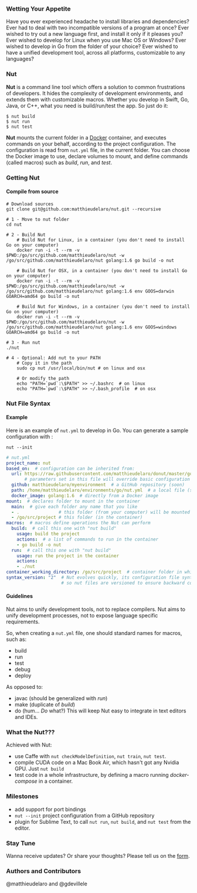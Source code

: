 ### Wetting Your Appetite
Have you ever experienced headache to install libraries and dependencies?
Ever had to deal with two incompatible versions of a program at once?
Ever wished to try out a new language first, and install it only if it pleases you?
Ever wished to develop for Linux when you use Mac OS or Windows?
Ever wished to develop in Go from the folder of your choice?
Ever wished to have a unified development tool, across all platforms, customizable to any languages?

### Nut
**Nut** is a command line tool which offers a solution to common frustrations of developers. It hides the complexity of development environments, and extends them with customizable macros. Whether you develop in Swift, Go, Java, or C++, what you need is build/run/test the app. So just do it:

    $ nut build
    $ nut run
    $ nut test

**Nut** mounts the current folder in a [Docker](https://www.docker.com/) container, and executes commands on your behalf, according to the project configuration. The configuration is read from `nut.yml` file, in the current folder. You can choose the Docker image to use, declare volumes to mount, and define commands (called macros) such as *build*, *run*, and *test*.


### Getting Nut
#### Compile from source
    # Download sources
    git clone git@github.com:matthieudelaro/nut.git --recursive

    # 1 - Move to nut folder
    cd nut

    # 2 - Build Nut
        # Build Nut for Linux, in a container (you don't need to install Go on your computer)
        docker run -i -t --rm -v $PWD:/go/src/github.com/matthieudelaro/nut -w /go/src/github.com/matthieudelaro/nut golang:1.6 go build -o nut

        # Build Nut for OSX, in a container (you don't need to install Go on your computer)
        docker run -i -t --rm -v $PWD:/go/src/github.com/matthieudelaro/nut -w /go/src/github.com/matthieudelaro/nut golang:1.6 env GOOS=darwin GOARCH=amd64 go build -o nut

        # Build Nut for Windows, in a container (you don't need to install Go on your computer)
        docker run -i -t --rm -v $PWD:/go/src/github.com/matthieudelaro/nut -w /go/src/github.com/matthieudelaro/nut golang:1.6 env GOOS=windows GOARCH=amd64 go build -o nut

    # 3 - Run nut
    ./nut

    # 4 - Optional: Add nut to your PATH
        # Copy it in the path
        sudo cp nut /usr/local/bin/nut # on linux and osx
        
        # Or modify the path
        echo "PATH=`pwd`:\$PATH" >> ~/.bashrc  # on linux
        echo "PATH=`pwd`:\$PATH" >> ~/.bash_profile  # on osx
        

### Nut File Syntax
#### Example
Here is an example of `nut.yml` to develop in Go. You can generate a sample configuration with  :

`nut --init`
```yaml
# nut.yml
project_name: nut
based_on:  # configuration can be inherited from:
  url: https://raw.githubusercontent.com/matthieudelaro/donut/master/go/nut.yml  # a URL (soon)
       # parameters set in this file will override basic configuration
  github: matthieudelaro/myenvironment  # a GitHub repository (soon)
  path: /home/matthieudelaro/environments/go/nut.yml  # a local file (soon)
  docker_image: golang:1.6  # directly from a Docker image
mount:  # declares folder to mount in the container
  main:  # give each folder any name that you like
  - .               # this folder (from your computer) will be mounted as
  - /go/src/project # this folder (in the container)
macros:  # macros define operations the Nut can perform
  build:  # call this one with "nut build"
    usage: build the project
    actions:  # a list of commands to run in the container
    - go build -o nut
  run:  # call this one with "nut build"
    usage: run the project in the container
    actions:
    - ./nut
container_working_directory: /go/src/project  # container folder in which macros will be executed
syntax_version: "2"  # Nut evolves quickly, its configuration file syntax as well,
                     # so nut files are versioned to ensure backward compatibility.
```
#### Guidelines
Nut aims to unify development tools, not to replace compilers.
Nut aims to unify development processes, not to expose language specific requirements.

So, when creating a `nut.yml` file, one should standard names for macros, such as:
- build
- run
- test
- debug
- deploy

As opposed to:
- javac (should be generalized with *run*)
- make (duplicate of *build*)
- do (hum... *Do* what?)
This will keep Nut easy to integrate in text editors and IDEs.

### What the Nut???
Achieved with Nut:
- use Caffe with `nut checkModelDefinition`, `nut train`, `nut test`.
- compile CUDA code on a Mac Book Air, which hasn't got any Nvidia GPU. Just `nut build`
- test code in a whole infrastructure, by defining a macro running *docker-compose* in a container.

### Milestones
- add support for port bindings
- `nut --init` project configuration from a GitHub repository
- plugin for Sublime Text, to call `nut run`, `nut build`, and `nut test` from the editor.

### Stay Tune
Wanna receive updates? Or share your thoughts? Please tell us on the [form](https://docs.google.com/forms/d/1reDwa7t2-8o_vPGuYg6QBCYHoDdge80dDbkBS9H72nM/viewform).

### Authors and Contributors
@matthieudelaro and @gdevillele


